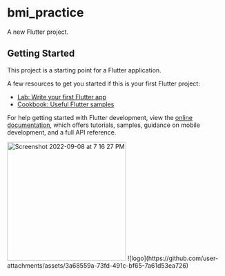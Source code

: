 # bmi_practice

A new Flutter project.

## Getting Started

This project is a starting point for a Flutter application.

A few resources to get you started if this is your first Flutter project:

- [Lab: Write your first Flutter app](https://docs.flutter.dev/get-started/codelab)
- [Cookbook: Useful Flutter samples](https://docs.flutter.dev/cookbook)

For help getting started with Flutter development, view the
[online documentation](https://docs.flutter.dev/), which offers tutorials,
samples, guidance on mobile development, and a full API reference.

<img width="275" alt="Screenshot 2022-09-08 at 7 16 27 PM" src="https://user-images.githubusercontent.com/98183946/189147972-b632aaf4-9e79-437b-b2a9-eb2a5a7fc3a2.png">
![logo](https://github.com/user-attachments/assets/3a68559a-73fd-491c-bf65-7a61d53ea726)
